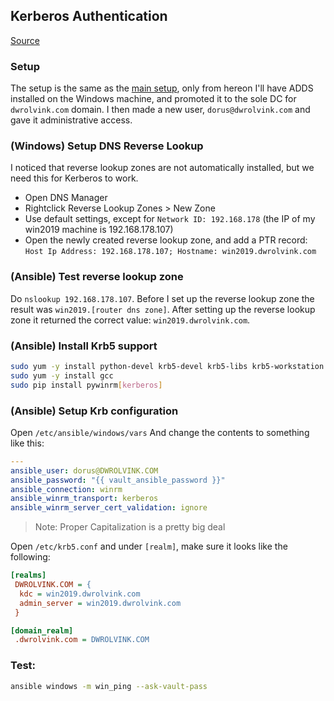 ## Kerberos Authentication
[Source](https://docs.ansible.com/ansible/latest/user_guide/windows_winrm.html#id9)

### Setup
The setup is the same as the [main setup](https://github.com/dwrolvink/Linux/blob/master/CentOS/Ansible/ansible_certificate_authentication.md), only from hereon I'll have ADDS installed on the Windows machine, and promoted it to the sole DC for `dwrolvink.com` domain. I then made a new user, `dorus@dwrolvink.com` and gave it administrative access.

### (Windows) Setup DNS Reverse Lookup
I noticed that reverse lookup zones are not automatically installed, but we need this for Kerberos to work.

- Open DNS Manager
- Rightclick Reverse Lookup Zones > New Zone
- Use default settings, except for `Network ID: 192.168.178` (the IP of my win2019 machine is 192.168.178.107)
- Open the newly created reverse lookup zone, and add a PTR record: `Host Ip Address: 192.168.178.107; Hostname: win2019.dwrolvink.com`

### (Ansible) Test reverse lookup zone
Do `nslookup 192.168.178.107`. Before I set up the reverse lookup zone the result was `win2019.[router dns zone]`. After setting up the reverse lookup zone it returned the correct value: `win2019.dwrolvink.com`.

### (Ansible) Install Krb5 support
```bash
sudo yum -y install python-devel krb5-devel krb5-libs krb5-workstation
sudo yum -y install gcc
sudo pip install pywinrm[kerberos]
```

### (Ansible) Setup Krb configuration
Open `/etc/ansible/windows/vars` And change the contents to something like this:
```yaml
---
ansible_user: dorus@DWROLVINK.COM
ansible_password: "{{ vault_ansible_password }}"
ansible_connection: winrm
ansible_winrm_transport: kerberos
ansible_winrm_server_cert_validation: ignore
```
> Note: Proper Capitalization is a pretty big deal

Open `/etc/krb5.conf` and under `[realm]`, make sure it looks like the following:
```ini
[realms]
 DWROLVINK.COM = {
  kdc = win2019.dwrolvink.com
  admin_server = win2019.dwrolvink.com
 }

[domain_realm]
 .dwrolvink.com = DWROLVINK.COM
```
### Test:
```bash
ansible windows -m win_ping --ask-vault-pass
```
